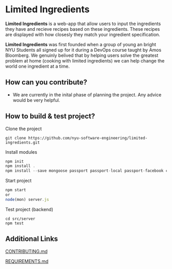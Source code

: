 # Limited Ingredients
**Limited Ingredients** is a web-app that allow users to input the ingredients they have and recieve recipes based on these ingredients. These recipes are displayed with how closesly they match your ingredient specification. 

**Limited Ingredients** was first founded when a group of young an bright NYU Students all signed up for it during a DevOps course taught by Amos Bloomberg. We genuinly belived that by helping users solve the greatest problem at home (cooking with limited ingredients) we can help change the world one ingredient at a time. 

## How can you contribute?

- We are currently in the inital phase of planning the project. Any advice would be very helpful.

## How to build & test project?
Clone the project
```
git clone https://github.com/nyu-software-engineering/limited-ingredients.git
```
Install modules
```js
npm init
npm install .
npm install --save mongoose passport passport-local passport-facebook connect-flash bcrypt-nodejs morgan body-parser cookie-parser express express-session method-override

```
Start project
```js
npm start
or 
node(mon) server.js
```
Test project (backend)
```
cd src/server
npm test
```




## Additional Links
[CONTRIBUTING.md](https://github.com/nyu-software-engineering/limited-ingredients/blob/master/CONTRIBUTING.md) 

[REQUIREMENTS.md](https://github.com/nyu-software-engineering/limited-ingredients/blob/master/REQUIREMENTS.md) 
